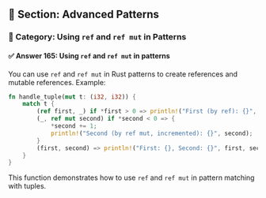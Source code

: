 ## 📘 Section: Advanced Patterns  
### 🔹 Category: Using `ref` and `ref mut` in Patterns  
#### ✅ Answer 165: Using `ref` and `ref mut` in patterns

You can use `ref` and `ref mut` in Rust patterns to create references and mutable references. Example:

```rust
fn handle_tuple(mut t: (i32, i32)) {
    match t {
        (ref first, _) if *first > 0 => println!("First (by ref): {}", first),
        (_, ref mut second) if *second < 0 => {
            *second += 1;
            println!("Second (by ref mut, incremented): {}", second);
        }
        (first, second) => println!("First: {}, Second: {}", first, second),
    }
}
```

This function demonstrates how to use `ref` and `ref mut` in pattern matching with tuples.
